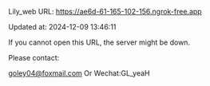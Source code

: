 Lily_web URL: https://ae6d-61-165-102-156.ngrok-free.app

Updated at: 2024-12-09 13:46:11

If you cannot open this URL, the server might be down.

Please contact: 

goley04@foxmail.com Or Wechat:GL_yeaH